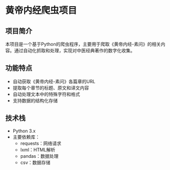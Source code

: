 # 黄帝内经爬虫项目

## 项目简介
本项目是一个基于Python的爬虫程序，主要用于爬取《黄帝内经-素问》的相关内容。通过自动化抓取和处理，实现对中医经典著作的数字化收集。

## 功能特点
- 自动获取《黄帝内经-素问》各篇章的URL
- 提取每个章节的标题、原文和译文内容
- 自动处理文本中的特殊字符和格式
- 支持数据的结构化存储

## 技术栈
- Python 3.x
- 主要依赖库：
  - requests：网络请求
  - lxml：HTML解析
  - pandas：数据处理
  - csv：数据存储
